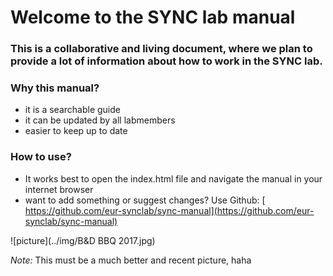 # Welcome to the SYNC lab manual

### This is a collaborative and living document, where we plan to provide a lot of information about how to work in the SYNC lab.

### Why this manual?
- it is a searchable guide
- it can be updated by all labmembers
- easier to keep up to date  

### How to use?
- It works best to open the index.html file and navigate the manual in your internet browser
- want to add something or suggest changes? Use Github: [ https://github.com/eur-synclab/sync-manual](https://github.com/eur-synclab/sync-manual)


![picture](../img/B&D BBQ 2017.jpg)

*Note:* This must be a much better and recent picture, haha